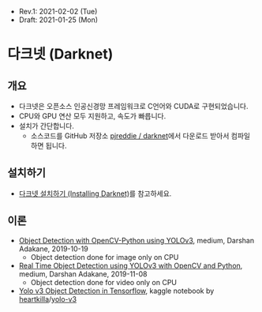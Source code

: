 * Rev.1: 2021-02-02 (Tue)
* Draft: 2021-01-25 (Mon)

# 다크넷 (Darknet)
## 개요
* 다크넷은 오픈소스 인공신경망 프레임워크로 C언어와 CUDA로 구현되었습니다.
* CPU와 GPU 연산 모두 지원하고, 속도가 빠릅니다.
* 설치가 간단합니다.
  * 소스코드를 GitHub 저장소 [pjreddie /
darknet](https://github.com/pjreddie/darknet)에서 다운로드 받아서 컴파일하면 됩니다.

## 설치하기
* [다크넷 설치하기 (Installing Darknet)](INSTALL.md)를 참고하세요.

## 이론

* [Object Detection with OpenCV-Python using YOLOv3](https://medium.com/analytics-vidhya/object-detection-with-opencv-python-using-yolov3-481f02c6aa35), medium, Darshan Adakane, 2019-10-19
  * Object detection done for image only on CPU
* [Real Time Object Detection using YOLOv3 with OpenCV and Python](https://medium.com/analytics-vidhya/real-time-object-detection-using-yolov3-with-opencv-and-python-64c985e14786), medium, Darshan Adakane, 2019-11-08
  * Object detection done for video only on CPU
* [Yolo v3 Object Detection in Tensorflow](https://www.kaggle.com/aruchomu/yolo-v3-object-detection-in-tensorflow), kaggle notebook by [heartkilla](https://github.com/heartkilla)/[yolo-v3](https://github.com/heartkilla/yolo-v3)